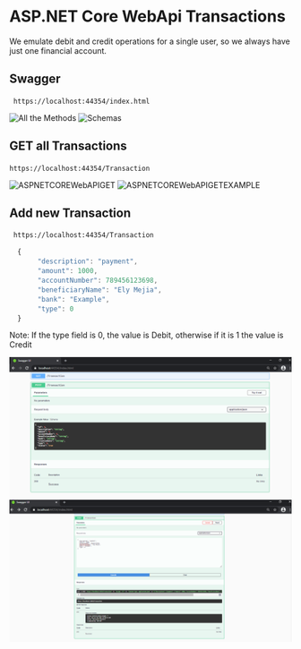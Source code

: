 # ASP.NET Core WebApi Transactions

We emulate debit and credit operations for a single user, so we always have just one financial account. 

## Swagger

``` https://localhost:44354/index.html```

![All the Methods](../Images/01.png)
![Schemas](../Images/04.png)

## GET all Transactions

``` https://localhost:44354/Transaction ```

![ASPNETCOREWebAPIGET](../Images/02.png)
![ASPNETCOREWebAPIGETEXAMPLE](../Images/06.png)

## Add new Transaction

``` https://localhost:44354/Transaction```

```javascript
  {
       "description": "payment",
       "amount": 1000,
       "accountNumber": 789456123698,
       "beneficiaryName": "Ely Mejia",
       "bank": "Example",
       "type": 0   
  }
```
Note: If the type field is 0, the value is Debit, otherwise if it is 1 the value is Credit

![ASPNETCOREWebAPIPOST](../Images/03.png)
![ASPNETCOREWebAPIPOSTEXAMPLE](../Images/05.png)

